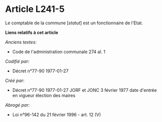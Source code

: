 # Article L241-5

Le comptable de la commune [*statut*] est un fonctionnaire de l'Etat.

**Liens relatifs à cet article**

_Anciens textes_:

  - Code de l'administration communale 274 al. 1

_Codifié par_:

  - Décret n°77-90 1977-01-27

_Créé par_:

  - Décret n°77-90 1977-01-27 JORF et JONC 3 février 1977 date d'entrée en vigueur élection des maires

_Abrogé par_:

  - Loi n°96-142 du 21 février 1996 - art. 12 (V)
